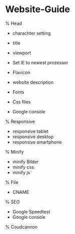 # Website-Guide


  % Head
  - charachter setting
      <meta charset="utf-8">
  - title
      <title></title>
  - viewport
      <meta content="width=device-width, initial-scale=1.0" name="viewport">
  - Set IE to newest prozessor
      <meta http-equiv="X-UA-Compatible" content="IE=Edge,chrome=1">

  - Flavicon
      <link rel="apple-touch-icon-precomposed" sizes="310x310" href="img/favicon-310.png">
      <link rel="apple-touch-icon-precomposed" sizes="150x150" href="img/favicon-150.png">
      <link rel="apple-touch-icon-precomposed" sizes="96x96" href="img/favicon-96.png">
      <link rel="apple-touch-icon-precomposed" sizes="72x72" href="img/favicon-72.png">
      <link rel="apple-touch-icon-precomposed" sizes="32x32" href="img/favicon-32.png">
      <link rel="shortcut icon" href="img/favicon.ico">
  - website description
      <meta content="" name="description"> 
  - Fonts
  - Css files
  - Google console


  % Responsive
  - responsive tablet
  - responsive desktop
  - responsive smartphone

  % Minify
  - minify Bilder
  - minify css
  - minify js
  
  % File
  - CNAME

  % SEO
  - Google Speedtest
  - Google console

  % Coudcannon
